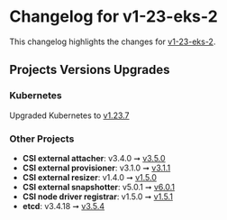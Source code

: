 # Changelog for v1-23-eks-2

This changelog highlights the changes for [v1-23-eks-2](https://github.com/aws/eks-distro/tree/v1-23-eks-2).

## Projects Versions Upgrades

### Kubernetes

Upgraded Kubernetes to [v1.23.7](https://github.com/kubernetes/kubernetes/releases/tag/v1.23.7)

### Other Projects

* **CSI external attacher**: v3.4.0 ➞
  [v3.5.0](https://github.com/kubernetes-csi/external-attacher/releases/tag/v3.5.0)
* **CSI external provisioner**: v3.1.0 ➞
  [v3.1.1](https://github.com/kubernetes-csi/external-provisioner/releases/tag/v3.1.1)
* **CSI external resizer**: v1.4.0 ➞
  [v1.5.0](https://github.com/kubernetes-csi/external-resizer/releases/tag/v1.5.0)
* **CSI external snapshotter**: v5.0.1 ➞
  [v6.0.1](https://github.com/kubernetes-csi/external-snapshotter/releases/tag/v6.0.1)
* **CSI node driver registrar**: v1.5.0 ➞
  [v1.5.1](https://github.com/kubernetes-csi/node-driver-registrar/releases/tag/v1.5.1)
* **etcd**: v3.4.18 ➞ [v3.5.4](https://github.com/etcd-io/etcd/releases/tag/v3.5.4)
